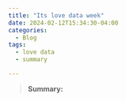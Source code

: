 ```yaml
---
title: "Its love data week"
date: 2024-02-12T15:34:30-04:00
categories:
  - Blog
tags:
  - love data
  - summary

---
```


>**Summary:**

